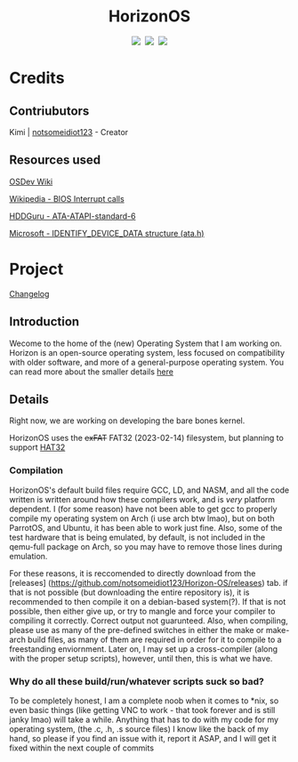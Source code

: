 <div align="center"><h1>HorizonOS</h1></div>
<div align="center"><img src="https://img.shields.io/static/v1?label=Version&message=0.1.0&color=green&style=flat-square"></img>&nbsp&nbsp<img src="https://img.shields.io/static/v1?label=Status&message=Stable&color=green&style=flat-square"</img>&nbsp&nbsp<img src="https://img.shields.io/static/v1?label=Contributors&message=1&color=green&style=flat-square"></img></div>

# Credits
## Contriubutors 
Kimi | [notsomeidiot123](https://github.com/notsomeidiot123/) - Creator

## Resources used

[OSDev Wiki](https://osdev.org)

[Wikipedia - BIOS Interrupt calls](en.wikipedia.org/wiki/BIOS_iterrupt_calls)

[HDDGuru - ATA-ATAPI-standard-6](https://hddguru.com/download/documentation/ATA-ATAPI-standard-6/ATA-ATAPI-6.pdf)

[Microsoft - IDENTIFY_DEVICE_DATA structure (ata.h)](https://learn.microsoft.com/en-us/windows-hardware/drivers/ddi/ata/ns-ata-_identify_device_data?redirectedfrom=MSDN)
# Project

[Changelog](info/changelog.md)

## Introduction

Wecome to the home of the (new) Operating System that I am working on. Horizon is an open-source operating system, less focused on compatibility with older software, and more of a general-purpose operating system. You can read more about the smaller details [here](info/plans.md)

## Details

Right now, we are working on developing the bare bones kernel.

HorizonOS uses the ~~exFAT~~ FAT32 (2023-02-14) filesystem, but planning to support [HAT32](info/HAT32.md)

### Compilation

HorizonOS's default build files require GCC, LD, and NASM, and all the code written is written around how these compilers work, and is *very* platform dependent. I (for some reason) have not been able to get gcc to properly compile my operating system on Arch (i use arch btw lmao), but on both ParrotOS, and Ubuntu, it has been able to work just fine. Also, some of the test hardware that is being emulated, by default, is not included in the qemu-full package on Arch, so you may have to remove those lines during emulation. 

For these reasons, it is reccomended to directly download from the [releases] (https://github.com/notsomeidiot123/Horizon-OS/releases) tab. if that is not possible (but downloading the entire repository is), it is recommended to then compile it on a debian-based system(?). If that is not possible, then either give up, or try to mangle and force your compiler to compiling it correctly. Correct output not guarunteed. Also, when compiling, please use as many of the pre-defined switches in either the make or make-arch build files, as many of them are required in order for it to compile to a freestanding enviornment. Later on, I may set up a cross-compiler (along with the proper setup scripts), however, until then, this is what we have.

### Why do all these build/run/whatever scripts suck so bad?

To be completely honest, I am a complete noob when it comes to *nix, so even basic things (like getting VNC to work - that took forever and is still janky lmao) will take a while. Anything that has to do with my code for my operating system, (the .c, .h, .s source files) I know like the back of my hand, so please if you find an issue with it, report it ASAP, and I will get it fixed within the next couple of commits
